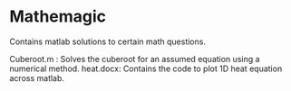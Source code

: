 # Mathemagic
Contains matlab solutions to certain math questions.

Cuberoot.m : Solves the cuberoot for an assumed equation using a numerical method.
heat.docx: Contains the code to plot 1D heat equation across matlab.
